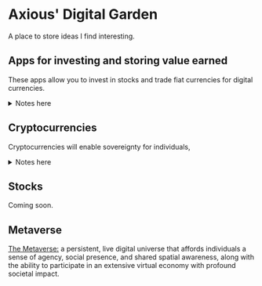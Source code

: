# Axious' Digital Garden
A place to store ideas I find interesting.

## Apps for investing and storing value earned
These apps allow you to invest in stocks and trade fiat currencies for digital currencies.

<details>
  <summary>Notes here</summary>

### SoFi
<details>
  <summary>Notes here</summary>

- Buy and sell fractions of a stock.
- Buy and sell Bitcoin, Ethereum, and Litecoin
- Follow top investors and your friends on SoFi
- Videos and articles to learn about investing and crypto
- Set up direct deposit
- Deposit $500 and recieve a SoFi debit card
- Apply for a SoFi credit card and earn 2% cashback
- Auto savings programs
- [Hi! 👋 Join me on SoFi Money. You can save, spend, and earn interest—all in one account. Use my link to sign up and you’ll get a $50 bonus.](https://www.sofi.com/invite/money?gcp=1518a23d-3ced-4c13-b0bf-ef64057feae6)
- [Hey! I'm using SoFi Invest 📊 to buy and sell stocks (and pieces of stocks) with zero fees. Open an Active Investing account with $1,000 or more, and you'll get $50 in stock. I'll get $50 in stock, too! Use my link](https://www.sofi.com/share/invest/1070933)
- [Hi! I thought you might want to check out your loan options with SoFi. Learn more and use my link to apply for a SoFi Personal Loan and you can get a $310 welcome bonus](https://www.sofi.com/invite/personal-loans/?gcp=bb046150-d477-41e5-9180-a67aa3c5660a)
- [Hi! I thought you might want to check out your loan options with SoFi. Learn more and use my link to apply for a SoFi Student Loan Refi and you can get a $310 welcome bonus](https://www.sofi.com/invite/student-loans/?gcp=29cb697a-2c43-4fd0-a9b6-c04b92a585cf)

</details>

### Cashapp
<details>
  <summary>Notes here</summary>
  
- Allows you to buy and sell fractions of a stock.
- Buy, sell, withdraw and deposit Bitcoin
- Set up direct deposit
- Get a free cashapp debit card

</details>

### Blockfolio
<details>
  <summary>Notes here</summary>
  
- Allows you to buy and sell stocks (coming soon)
- Allows you to buy, sell, withdraw and deposit crypto

</details>

</details>

## Cryptocurrencies
Cryptocurrencies will enable sovereignty for individuals, 

<details>
  <summary>Notes here</summary>

### Bitcoin
<details>
  <summary>Notes here</summary>
  
- [Introduction to Bitcoin: what is bitcoin and why does it matter? | 37:16 | Sep 24, 2016](https://www.youtube.com/watch?v=l1si5ZWLgy0) <br> Bitcoin is a mathematically secure software created by Satoshi Nakamoto in 2009. No one knows who they are. I use they because Satoshi can be a man, woman, non binary or more than one person.  It does not matter who Satoshi Nakamoto is. Bitcoin has no central point of control. Bitcoin is the most powerful computer network on the planet. Bitcoin is the best performing asset over the last year, 5 years, and 10 years. 1 sat = 0.00000001 bitcoin.

- [Bitcoin and the Coming Infrastructure Inversion | 27:02 | Apr 4, 2016](https://www.youtube.com/watch?v=KXIaILHl7Rg) <br> Andreas Antonopoulos is a computer scientists and data communications and distributed systems expert. The original video was published on YouTube on April 4, 2016 with an additional thirty minutes of Q&A, this updated version cuts out the Q&A and adds some animations. Much of what Andreas Antonopoulos predicted will happen with bitcoin is currently taking place (i.e. JP Morgan, Visa, PayPal, Cashapp, Square, Microstrategy, ln Strike, the People’s Bank of China, etc.)

- [Bitcoin Q&A: The 21 Million Supply Cap | 5:11 | Aug 10, 2017](https://www.youtube.com/watch?v=AABkJ55Zz3A) <br> [Bitcoin Q&A: What Exactly is the Halving? | 3:33 | May 6, 2020](https://www.youtube.com/watch?v=OVCIhBEqgNE) <br> There will never be more than 21 million bitcoin. Every 210,000 blocks (approximately every 4 years) the output of bitcoin is cut in half. Each block mined and added to the blockchain originally rewarded 50 bitcoin released per block and is now at 6.125 bitcoin per block mined.

</details>

### Stacks
<details>
  <summary>Notes here</summary>

- [Bitcoin & The Next Internet Stacks 2.0 Launch | 14:41 | Jan 21, 2021](https://www.youtube.com/watch?v=BmejRmkLxZU) <br> Stacks connects to Bitcoin, enabling you to build apps, smart contracts, and digital assets that are integrated with Bitcoin's security, capital, and network.

</details>

</details>

## Stocks

Coming soon.

## Metaverse
[The Metaverse:](https://metaversed.net/Into-The-Void-Where-Crypto-Meets-The-Metaverse-263f1ff8c13c455ea472f5689e01acaa) a persistent, live digital universe that affords individuals a sense of agency, social presence, and shared spatial awareness, along with the ability to participate in an extensive virtual economy with profound societal impact.
